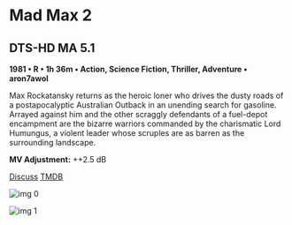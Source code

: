 # Mad Max 2

## DTS-HD MA 5.1

**1981 • R • 1h 36m • Action, Science Fiction, Thriller, Adventure • aron7awol**

Max Rockatansky returns as the heroic loner who drives the dusty roads of a postapocalyptic Australian Outback in an unending search for gasoline. Arrayed against him and the other scraggly defendants of a fuel-depot encampment are the bizarre warriors commanded by the charismatic Lord Humungus, a violent leader whose scruples are as barren as the surrounding landscape.

**MV Adjustment:** ++2.5 dB

[Discuss](https://www.avsforum.com/threads/bass-eq-for-filtered-movies.2995212/post-58070586)  [TMDB](8810)

![img 0](https://i.imgur.com/YfQ4JyK.jpg)

![img 1](https://i.imgur.com/hwLA3oM.jpg)


